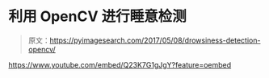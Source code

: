 # 利用 OpenCV 进行睡意检测

> 原文：<https://pyimagesearch.com/2017/05/08/drowsiness-detection-opencv/>

<https://www.youtube.com/embed/Q23K7G1gJgY?feature=oembed>